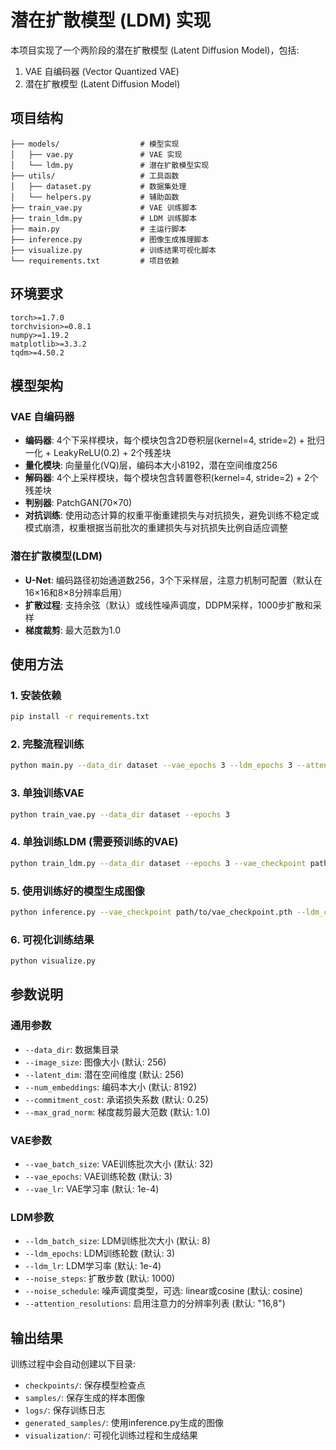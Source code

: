 # 潜在扩散模型 (LDM) 实现

本项目实现了一个两阶段的潜在扩散模型 (Latent Diffusion Model)，包括:
1. VAE 自编码器 (Vector Quantized VAE)
2. 潜在扩散模型 (Latent Diffusion Model)

## 项目结构

```
├── models/                  # 模型实现
│   ├── vae.py               # VAE 实现
│   └── ldm.py               # 潜在扩散模型实现
├── utils/                   # 工具函数
│   ├── dataset.py           # 数据集处理
│   └── helpers.py           # 辅助函数
├── train_vae.py             # VAE 训练脚本
├── train_ldm.py             # LDM 训练脚本
├── main.py                  # 主运行脚本
├── inference.py             # 图像生成推理脚本
├── visualize.py             # 训练结果可视化脚本
└── requirements.txt         # 项目依赖
```

## 环境要求

```
torch>=1.7.0
torchvision>=0.8.1
numpy>=1.19.2
matplotlib>=3.3.2
tqdm>=4.50.2
```

## 模型架构

### VAE 自编码器

- **编码器**: 4个下采样模块，每个模块包含2D卷积层(kernel=4, stride=2) + 批归一化 + LeakyReLU(0.2) + 2个残差块
- **量化模块**: 向量量化(VQ)层，编码本大小8192，潜在空间维度256
- **解码器**: 4个上采样模块，每个模块包含转置卷积(kernel=4, stride=2) + 2个残差块
- **判别器**: PatchGAN(70×70)
- **对抗训练**: 使用动态计算的权重平衡重建损失与对抗损失，避免训练不稳定或模式崩溃，权重根据当前批次的重建损失与对抗损失比例自适应调整

### 潜在扩散模型(LDM)

- **U-Net**: 编码路径初始通道数256，3个下采样层，注意力机制可配置（默认在16×16和8×8分辨率启用）
- **扩散过程**: 支持余弦（默认）或线性噪声调度，DDPM采样，1000步扩散和采样
- **梯度裁剪**: 最大范数为1.0

## 使用方法

### 1. 安装依赖

```bash
pip install -r requirements.txt
```

### 2. 完整流程训练

```bash
python main.py --data_dir dataset --vae_epochs 3 --ldm_epochs 3 --attention_resolutions 16,8
```

### 3. 单独训练VAE

```bash
python train_vae.py --data_dir dataset --epochs 3
```

### 4. 单独训练LDM (需要预训练的VAE)

```bash
python train_ldm.py --data_dir dataset --epochs 3 --vae_checkpoint path/to/vae_checkpoint.pth --noise_schedule cosine --attention_resolutions 16,8
```

### 5. 使用训练好的模型生成图像

```bash
python inference.py --vae_checkpoint path/to/vae_checkpoint.pth --ldm_checkpoint path/to/ldm_checkpoint.pth --num_samples 16
```

### 6. 可视化训练结果

```bash
python visualize.py
```

## 参数说明

### 通用参数
- `--data_dir`: 数据集目录
- `--image_size`: 图像大小 (默认: 256)
- `--latent_dim`: 潜在空间维度 (默认: 256)
- `--num_embeddings`: 编码本大小 (默认: 8192)
- `--commitment_cost`: 承诺损失系数 (默认: 0.25)
- `--max_grad_norm`: 梯度裁剪最大范数 (默认: 1.0)

### VAE参数
- `--vae_batch_size`: VAE训练批次大小 (默认: 32)
- `--vae_epochs`: VAE训练轮数 (默认: 3)
- `--vae_lr`: VAE学习率 (默认: 1e-4)

### LDM参数
- `--ldm_batch_size`: LDM训练批次大小 (默认: 8)
- `--ldm_epochs`: LDM训练轮数 (默认: 3)
- `--ldm_lr`: LDM学习率 (默认: 1e-4)
- `--noise_steps`: 扩散步数 (默认: 1000)
- `--noise_schedule`: 噪声调度类型，可选: linear或cosine (默认: cosine)
- `--attention_resolutions`: 启用注意力的分辨率列表 (默认: "16,8")

## 输出结果

训练过程中会自动创建以下目录:
- `checkpoints/`: 保存模型检查点
- `samples/`: 保存生成的样本图像
- `logs/`: 保存训练日志
- `generated_samples/`: 使用inference.py生成的图像
- `visualization/`: 可视化训练过程和生成结果 